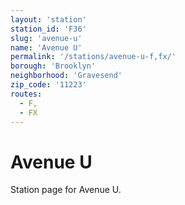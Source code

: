 ```yaml
---
layout: 'station'
station_id: 'F36'
slug: 'avenue-u'
name: 'Avenue U'
permalink: '/stations/avenue-u-f,fx/'
borough: 'Brooklyn'
neighborhood: 'Gravesend'
zip_code: '11223'
routes:
  - F,
  - FX
---
```

# Avenue U

Station page for Avenue U.
